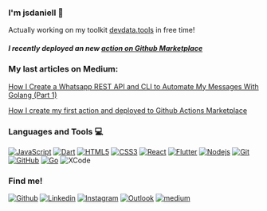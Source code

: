 ### I'm jsdaniell 👋

Actually working on my toolkit [devdata.tools](http://devdata.tools) in free time!

##### I recently deployed an new [action on Github Marketplace](https://github.com/marketplace/actions/create-json)

### My last articles on Medium:

[How I Create a Whatsapp REST API and CLI to Automate My Messages With Golang (Part 1)](https://medium.com/geekculture/how-i-create-a-whatsapp-rest-api-and-cli-to-automate-my-messages-with-golang-part-1-3dd5b805462)

[How I create my first action and deployed to Github Actions Marketplace](https://medium.com/swlh/how-i-create-my-first-action-and-deployed-to-github-actions-marketplace-8ca519be1ef7)

### Languages and Tools :computer:
 
[![JavaScript](https://img.shields.io/badge/-JavaScript-black?style=flat&logo=javascript&link=https://github.com/jsdaniell)](https://github.com/jsdaniell) 
[![Dart](https://img.shields.io/badge/-Dart-0175C2?style=flat&logo=dart&link=https://github.com/jsdaniell)](https://github.com/jsdaniell) 
[![HTML5](https://img.shields.io/badge/-HTML5-E34F26?style=flat&logo=html5&logoColor=white&link=https://github.com/jsdaniell)](https://github.com/jsdaniell) [![CSS3](https://img.shields.io/badge/-CSS3-1572B6?style=flat&logo=css3&link=https://github.com/jsdaniell)](https://github.com/jsdaniell) 
[![React](https://img.shields.io/badge/-React-black?style=flat&logo=react&link=https://github.com/jsdaniell)](https://github.com/jsdaniell) 
[![Flutter](https://img.shields.io/badge/-Flutter-02569B?style=flat&logo=flutter&link=https://github.com/jsdaniell)](https://github.com/jsdaniell)
[![Nodejs](https://img.shields.io/badge/-Nodejs-black?style=flat&logo=Node.js&link=https://github.com/jsdaniell)](https://github.com/jsdaniell) 
[![Git](https://img.shields.io/badge/-Git-black?style=flat&logo=git&link=https://github.com/jsdaniell)](https://github.com/jsdaniell) 
[![GitHub](https://img.shields.io/badge/-GitHub-181717?style=flat&logo=github&link=https://github.com/jsdaniell)](https://github.com/jsdaniell)
[![Go](https://img.shields.io/badge/-Go-black?style=flat&logo=go&link=https://github.com/jsdaniell)](https://github.com/jsdaniell) 
![XCode](https://img.shields.io/badge/-XCode-222222?style=flat&logo=XCode&logoColor=1575F9)

### Find me!

[![Github](https://img.shields.io/badge/-Github-000?style=flat&logo=Github&logoColor=white)](https://github.com/jsdaniell)
[![Linkedin](https://img.shields.io/badge/-LinkedIn-blue?style=flat&logo=Linkedin&logoColor=white)](https://www.linkedin.com/in/jsdaniell/)
[![Instagram](https://img.shields.io/badge/-Instagram-c13584?style=flat&labelColor=c13584&logo=instagram&logoColor=white)](https://www.instagram.com/jsdaniell/)
[![Outlook](https://img.shields.io/badge/-Outlook-0078D4?style=flat&logo=Microsoft-Outlook&logoColor=white)](mailto:jose.daniell@outlook.com)
[![medium](https://aleen42.github.io/badges/src/medium.svg)](https://medium.com/@jsdaniell)
